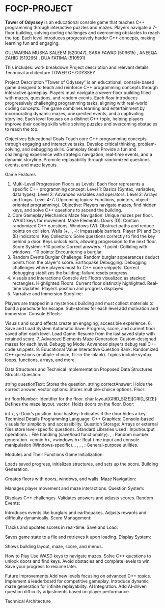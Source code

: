 # FOCP-PROJECT
**Tower of Odyssey** is an educational console game that teaches C++ programming through interactive puzzles and mazes. Players navigate a 7-floor building, solving coding challenges and overcoming obstacles to reach the top. Each level introduces progressively harder C++ concepts, making learning fun and engaging.

 
GULWARINA MUSKA SALEEM (520047), 
SARA FAWAD (509615) , 
ANEEQA ZAHID (519265)  ,
 DUA FATIMA (510591) 


This includes:
work breakdown
Project description and relevant details
Technical architecture
           TOWER OF ODYSSEY 

Project Description
"Tower of Odyssey" is an educational, console-based game designed to teach and reinforce C++ programming concepts through interactive gameplay. Players must navigate a seven-floor building filled with mazes, questions, and random events. Each floor introduces progressively challenging programming tasks, aligning with real-world coding concepts. The game combines learning and entertainment by incorporating dynamic mazes, unexpected events, and a captivating storyline. Each level focuses on a distinct C++ topic, helping players improve their coding skills while solving puzzles and overcoming obstacles to reach the top.

Objectives
Educational Goals
Teach core C++ programming concepts through engaging and interactive tasks.
Develop critical thinking, problem-solving, and debugging skills.
Gameplay Goals
Provide a fun and challenging experience with strategic navigation, real-time events, and a dynamic storyline.
Promote replayability through randomized questions, events, and maze layouts.

Game Features
1. Multi-Level Progression
Floors as Levels:
Each floor represents a specific C++ programming concept:
Level 1: Basics (Syntax, variables, data types).
Level 2: Advanced variables and operators.
Level 3: Arrays and loops.
Level 4-7: (Upcoming topics: Functions, pointers, object-oriented programming).
Objective: Players navigate mazes, find hidden keys, and solve C++ questions to ascend the building.
2. Core Gameplay Mechanics
Maze Navigation:
Unique mazes per floor.
WASD keys for movement.
Maze Elements:
Doors (D): Contain randomized C++ questions.
Windows (W): Obstruct paths and reduce points on collision.
Walls (+, |, -): Impassable barriers.
Player (P) and Exit (E) indicators.
Key Collection:
Solve questions correctly to find the key behind a door.
Keys unlock exits, allowing progression to the next floor.
Score System:
+10 points: Correct answers.
-1 point: Colliding with windows.
-10 points: Encountering a burglar.
3. Random Events
Burglar Challenge:
Random burglar appearances deduct points from the player's score.
Earthquake Debugging:
Debugging challenges where players must fix C++ code snippets.
Correct debugging stabilizes the building; failure resets progress.
4. Visuals and Interactions
Console Art: Floors visualized as stacked rectangles.
Highlighted Floors: Current floor distinctly highlighted.
Real-time Updates: Player’s position and progress displayed.
5. Narrative and Immersion
Storyline:

Players are trapped in a mysterious building and must collect materials to build a parachute for escape.
Sub-stories for each level add motivation and immersion.
Console Effects:

Visuals and sound effects create an engaging, accessible experience.
6. Save and Load System
Automatic Save: Progress, score, and current floor saved after each level.
Load Game: Resume from the last saved state with retained score.
7. Advanced Elements
Maze Generation: Custom-designed mazes for each level.
Debugging Mode: Advanced players debug real C++ code snippets.
8. Educational Value
Interactive Question Bank:
Randomized C++ questions (multiple-choice, fill-in-the-blank).
Topics include syntax, loops, functions, arrays, and more.

Data Structures and Technical Implementation
Proposed Data Structures
Structs:
Question:

string questionText: Stores the question.
string correctAnswer: Holds the correct answer.
vector<string> options: Stores multiple-choice options.
Floor:

int floorNumber: Identifier for the floor.
char layout[GRID_SIZE][GRID_SIZE]: Defines the maze layout.
vector<Door>: Holds doors on the floor.
Door:

int x, y: Door’s position.
bool hasKey: Indicates if the door hides a key.
Technical Details
Programming Language: C++
Graphics: Console-based visuals for simplicity and accessibility.
Question Storage: Arrays or external files store level-specific questions.
Standard Libraries Used
<iostream>: Input/output operations.
<fstream>: File handling (save/load functionality).
<cstdlib>, <ctime>: Random number generation.
<conio.h>, <windows.h>: Real-time input and console manipulation (Windows-specific).
<vector>, <string>, <algorithm>, <chrono>, <thread>: General-purpose utilities.

Modules and Their Functions
Game Initialization:

Loads saved progress, initializes structures, and sets up the score.
Building Generation:

Creates floors with doors, windows, and walls.
Maze Navigation:

Manages player movement and maze interactions.
Question System:

Displays C++ challenges.
Validates answers and adjusts scores.
Random Events:

Introduces events like burglars and earthquakes.
Adjusts rewards and difficulty dynamically.
Score Management:

Tracks and updates scores in real-time.
Save and Load:

Saves game state to a file and retrieves it upon loading.
Display System:

Shows building layout, maze, score, and menus.

How to Play
Use WASD keys to navigate mazes.
Solve C++ questions to unlock doors and find keys.
Avoid obstacles and complete levels to win.
Save your progress to resume later.

Future Improvements
Add new levels focusing on advanced C++ topics.
Implement a leaderboard for competitive gameplay.
Introduce dynamic maze generation for infinite replayability.
AI Integration: Add AI-driven question difficulty adjustments based on player performance.

Technical Architecture





